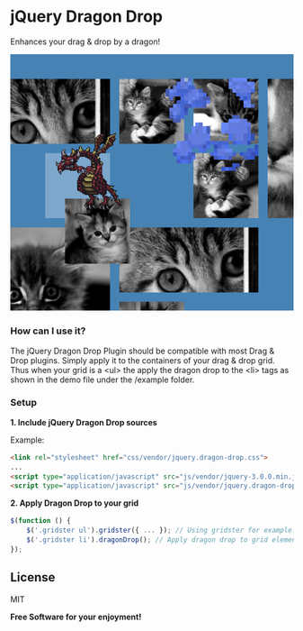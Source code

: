 # jQuery Dragon Drop
Enhances your drag &amp; drop by a dragon!

![alt tag](https://github.com/Artimon/jquery-dragon-drop/blob/master/screenshot.png?raw=true)

### How can I use it?

The jQuery Dragon Drop Plugin should be compatible with most Drag & Drop plugins. Simply apply it to the containers of your drag & drop grid. Thus when your grid is a &lt;ul&gt; the apply the dragon drop to the &lt;li&gt; tags as shown in the demo file under the /example folder.

### Setup

**1. Include jQuery Dragon Drop sources**

Example:
```html
<link rel="stylesheet" href="css/vendor/jquery.dragon-drop.css">
...
<script type="application/javascript" src="js/vendor/jquery-3.0.0.min.js"></script>
<script type="application/javascript" src="js/vendor/jquery.dragon-drop.js"></script>
```

**2. Apply Dragon Drop to your grid**

```js
$(function () {
	$('.gridster ul').gridster({ ... }); // Using gridster for example.
	$('.gridster li').dragonDrop(); // Apply dragon drop to grid elements.
});
```

License
----

MIT


**Free Software for your enjoyment!**